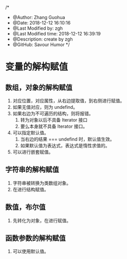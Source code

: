 /*
* @Author: Zhang Guohua
* @Date:   2018-12-12 16:10:16
* @Last Modified by:   zgh
* @Last Modified time: 2018-12-12 16:39:19
* @Description: create by zgh
* @GitHub: Savour Humor
*/
# 变量的解构赋值


## 数组，对象的解构赋值
1. 对应位置，对应属性，从右边提取值，到右侧进行赋值。
2. 如果无值对应，则为 undefind。
3. 如果右边为不可遍历的结构，则将报错。
    1. 转为对象以后不具备 Iterator 接口
    2. 要么本身就不具备 Iterator 接口。
4. 可以指定默认值。 
    1. 当右边的结果 === undefind 时，默认值生效。
    2. 如果默认值为表达式，表达式是惰性求值的。
5. 可以进行嵌套赋值。

## 字符串的解构赋值
1. 字符串被转换为类数组对象。
2. 在进行结构赋值。

## 数值，布尔值
1. 先转化为对象，在进行赋值。

## 函数参数的解构赋值
1. 可以使用默认值。

